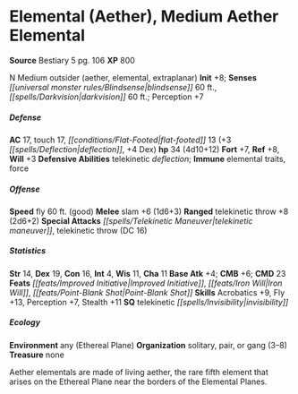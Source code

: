 ﻿---
cssclass: [monsters]
title1: Elemental (Aether), Medium Aether Elemental
title2: Medium Aether Elemental
CR: 3
sources:
- name: Bestiary 5
  page: 106
  link: http://paizo.com/products/btpy9g9x?Pathfinder-Roleplaying-Game-Bestiary-5
XP: 800
alignment: N
size: Medium
type: outsider
subtypes:
- aether
- elemental
- extraplanar
initiative:
  bonus: 8
senses:
  blindsense: 60
  darkvision: 60
AC:
  AC: 17
  touch: 17
  flat_footed: 13
  components:
    deflection: 3
    dex: 4
HP:
  HP: 34
  long: 4d10+12
saves:
  fort: 7
  ref: 8
  will: 3
defensive_abilities:
- telekinetic deflection
immunities:
- elemental traits
- force
speeds:
  fly: 60
  fly_maneuverability: good
attacks:
  melee:
  - - text: slam +6 (1d6+3)
      entries:
      - - damage: 1d6+3
      attack: slam
      bonus:
      - 6
  ranged:
  - - text: telekinetic throw +8 (2d6+2)
      entries:
      - - damage: 2d6+2
      attack: telekinetic throw
      bonus:
      - 8
  special:
  - telekinetic maneuver
  - telekinetic throw (DC 16)
ability_scores:
  STR: 14
  DEX: 19
  CON: 16
  INT: 4
  WIS: 11
  CHA: 11
BAB: 4
CMB: 6
CMD: 23
feats:
- is_bonus: true
  name: Improved Initiative
- name: Iron Will
- name: Point-Blank Shot
skills:
  Acrobatics: 9
  Fly: 13
  Perception: 7
  Stealth: 11
special_qualities:
- telekinetic invisibility
ecology:
  environment: any (Ethereal Plane)
  organization: solitary, pair, or gang (3-8)
  treasure_type: none
desc_long: Aether elementals are made of living aether, the rare fifth element that
  arises on the Ethereal Plane near the borders of the Elemental Planes.

---

# Elemental (Aether), Medium Aether Elemental

**Source** Bestiary 5 pg. 106
**XP** 800

N Medium outsider (aether, elemental, extraplanar)
**Init** +8; **Senses** _[[universal monster rules/Blindsense|blindsense]]_ 60 ft., _[[spells/Darkvision|darkvision]]_ 60 ft.; Perception +7

##### Defense

**AC** 17, touch 17, _[[conditions/Flat-Footed|flat-footed]]_ 13 (+3 _[[spells/Deflection|deflection]]_, +4 Dex)
**hp** 34 (4d10+12)
**Fort** +7, **Ref** +8, **Will** +3
**Defensive Abilities** telekinetic _deflection_; **Immune** elemental traits, force

##### Offense
**Speed** fly 60 ft. (good)
**Melee** slam +6 (1d6+3)
**Ranged** telekinetic throw +8 (2d6+2)
**Special Attacks** _[[spells/Telekinetic Maneuver|telekinetic maneuver]]_, telekinetic throw (DC 16)

##### Statistics
**Str** 14, **Dex** 19, **Con** 16, **Int** 4, **Wis** 11, **Cha** 11
**Base Atk** +4; **CMB** +6; **CMD** 23
**Feats** _[[feats/Improved Initiative|Improved Initiative]]_, _[[feats/Iron Will|Iron Will]]_, _[[feats/Point-Blank Shot|Point-Blank Shot]]_
**Skills** Acrobatics +9, Fly +13, Perception +7, Stealth +11
**SQ** telekinetic _[[spells/Invisibility|invisibility]]_

##### Ecology

**Environment** any (Ethereal Plane)
**Organization** solitary, pair, or gang (3–8)
**Treasure** none

Aether elementals are made of living aether, the rare fifth element that arises on the Ethereal Plane near the borders of the Elemental Planes.